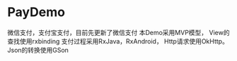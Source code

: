 # PayDemo
微信支付，支付宝支付，目前先更新了微信支付
本Demo采用MVP模型，
View的查找使用rxbinding
支付过程采用RxJava，RxAndroid，
Http请求使用OkHttp。
Json的转换使用GSon
